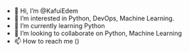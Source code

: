 - 👋 Hi, I’m @KafuiEdem
- 👀 I’m interested in Python, DevOps, Machine Learning.
- 🌱 I’m currently learning Python 
- 💞️ I’m looking to collaborate on Python, Machine Learning 
- 📫 How to reach me ()

<!---
KafuiEdem/KafuiEdem is a ✨ special ✨ repository because its `README.md` (this file) appears on your GitHub profile.
You can click the Preview link to take a look at your changes.
--->
